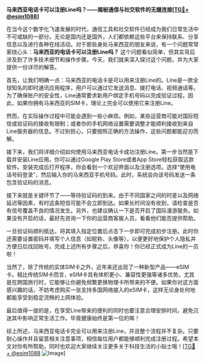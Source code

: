 **马来西亚电话卡可以注册Line吗？——揭秘通信与社交软件的无缝连接[[TG💪+ @esim1088](https://t.me/s/esim1088)]**

在当今这个数字化飞速发展的时代，通信工具和社交软件已经成为我们日常生活中不可或缺的一部分。无论是国内还是国外，人们都依赖这些平台来保持联系、分享信息以及进行各种在线活动。对于那些身处马来西亚的朋友来说，有一个问题常常萦绕心头：**马来西亚的电话卡可以注册Line吗？** 这个问题看似简单，但其实背后涉及到了许多技术细节和操作步骤。今天，我们就来深入探讨这个问题，并为大家提供一份详尽的解答。

首先，让我们明确一点：马来西亚的电话卡是可以用来注册Line的。Line是一款全球知名的即时通讯应用程序，用户可以通过它发送消息、拨打电话、视频通话等。为了确保账户的安全性，Line通常要求新用户绑定手机号码以完成验证过程。因此，如果你拥有马来西亚的SIM卡，理论上完全可以使用它来注册Line。

然而，在实际操作过程中可能会遇到一些小麻烦。例如，某些运营商可能对国际短信或验证码的接收有限制；或者你的手机网络设置需要调整才能顺利接收到来自Line服务器的信息。不过别担心，只要按照正确的方法操作，这些问题都能迎刃而解。

接下来，我们将详细介绍如何使用马来西亚电话卡成功注册Line。第一步当然是下载并安装Line应用。你可以通过Google Play Store或者App Store轻松获取这款软件。安装完成后打开程序，你会看到一个欢迎界面以及注册选项。选择“使用电话号码登录”，然后输入你的马来西亚手机号码。此时，系统会向该号码发送一条包含验证码的消息。

接下来就是关键环节了——等待验证码的到来。由于不同国家之间的时差以及网络延迟等因素，有时这条短信可能不会立即到达。如果长时间没有收到，请检查是否有信号覆盖不良的情况发生。另外，也建议确认一下是否开启了国际漫游服务。如果没有开启的话，最好先咨询一下你的运营商客服人员，看看他们能否提供帮助。

一旦验证码顺利抵达，将其填入指定位置后点击下一步即可完成初步注册。此时你还需要设置密码并填写个人信息（如昵称、头像等），以便更好地保护个人隐私并方便日后找回账号。完成上述所有步骤之后，恭喜你！你已经正式成为Line的一员啦！

当然了，除了传统的实体SIM卡之外，近年来还出现了一种新型产品——eSIM卡。相比传统SIM卡而言，eSIM卡具有体积更小、兼容性更强等诸多优势。尤其是在跨国旅行时，它能够让你避免频繁更换物理卡所带来的不便。如果你对这方面感兴趣的话，不妨考虑购买一张支持多国网络接入的eSIM卡，这样无论身处何地都能享受到稳定流畅的上网体验。

最后值得一提的是，在享受Line带来的便利的同时也要注意合理安排时间，避免沉迷其中影响正常生活工作。毕竟健康始终是第一位的嘛！

综上所述，马来西亚电话卡完全可以用来注册Line，并且整个流程并不复杂。只要耐心操作并且留意相关注意事项，相信每位用户都能够顺利完成注册过程。希望本文对你有所帮助，同时也欢迎大家继续关注更多关于科技生活的小贴士哦！[[TG💪+ @esim1088](https://t.me/s/esim1088) ![Image](https://i.postimg.cc/4NQfJmqS/Snipaste-2025-05-13-00-14-12.png)]